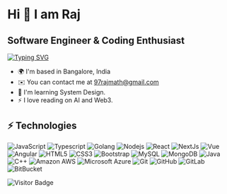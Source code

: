 Hi 👋 I am Raj
=============================

Software Engineer & Coding Enthusiast
-------------------------------------

[![Typing SVG](https://readme-typing-svg.demolab.com?font=Fira+Code&pause=1000&random=false&width=435&lines=Learn.+Code.+Create.+Grow.+Repeat.+)](https://git.io/typing-svg)

* 🌍  I'm based in Bangalore, India
* ✉️  You can contact me at [97rajmath@gmail.com](mailto:97rajmath@gmail.com)
* 🧠  I'm learning System Design.
* ⚡  I love reading on AI and Web3.

## ⚡ Technologies

![JavaScript](https://img.shields.io/badge/-JavaScript-black?style=flat-square&logo=javascript)
![Typescript](https://img.shields.io/badge/-typescript-black?style=flat-square&logo=typescript)
![Golang](https://img.shields.io/badge/-go-black?style=flat-square&logo=go)
![Nodejs](https://img.shields.io/badge/-Nodejs-black?style=flat-square&logo=Node.js)
![React](https://img.shields.io/badge/-React-black?style=flat-square&logo=react)
![NextJs](https://img.shields.io/badge/-nextjs-black?style=flat-square&logo=nextjs)
![Vue](https://img.shields.io/badge/-vue-green?style=flat-square&logo=vue)
![Angular](https://img.shields.io/badge/-angular-red?style=flat-square&logo=angular)
![HTML5](https://img.shields.io/badge/-HTML5-E34F26?style=flat-square&logo=html5&logoColor=white)
![CSS3](https://img.shields.io/badge/-CSS3-1572B6?style=flat-square&logo=css3)
![Bootstrap](https://img.shields.io/badge/-Bootstrap-563D7C?style=flat-square&logo=bootstrap)
![MySQL](https://img.shields.io/badge/-MySQL-black?style=flat-square&logo=mysql)
![MongoDB](https://img.shields.io/badge/-mongodb-black?style=flat-square&logo=mongodb)
![Java](https://img.shields.io/badge/-java-E34A86?style=flat-square&logo=java)
![C++](https://img.shields.io/badge/-C++-00599C?style=flat-square&logo=c)
![Amazon AWS](https://img.shields.io/badge/Amazon%20AWS-232F3E?style=flat-square&logo=amazon-aws)
![Microsoft Azure](https://img.shields.io/badge/Microsoft%20Azure-232F7E?style=flat-square&logo=microsoft-azure)
![Git](https://img.shields.io/badge/-Git-black?style=flat-square&logo=git)
![GitHub](https://img.shields.io/badge/-GitHub-181717?style=flat-square&logo=github)
![GitLab](https://img.shields.io/badge/-GitLab-FCA121?style=flat-square&logo=gitlab)
![BitBucket](https://img.shields.io/badge/-BitBucket-darkblue?style=flat-square&logo=bitbucket)

![Visitor Badge](https://visitor-badge.laobi.icu/badge?page_id=aemmadi.aemmadi)
